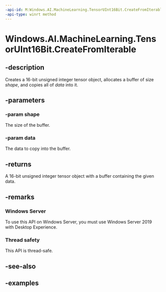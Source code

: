 ```yaml
---
-api-id: M:Windows.AI.MachineLearning.TensorUInt16Bit.CreateFromIterable(Windows.Foundation.Collections.IIterable{System.Int64},Windows.Foundation.Collections.IIterable{System.UInt16})
-api-type: winrt method
---
```


<!-- Method syntax.
public TensorUInt16Bit TensorUInt16Bit.CreateFromIterable(IIterable<Int64> shape, IIterable<UInt16> data)
-->

# Windows.AI.MachineLearning.TensorUInt16Bit.CreateFromIterable

## -description
Creates a 16-bit unsigned integer tensor object, allocates a buffer of size *shape*, and copies all of *data* into it.

## -parameters
### -param shape
The size of the buffer.

### -param data
The data to copy into the buffer.

## -returns
A 16-bit unsigned integer tensor object with a buffer containing the given data.

## -remarks

### Windows Server
To use this API on Windows Server, you must use Windows Server 2019 with Desktop Experience.

### Thread safety
This API is thread-safe.

## -see-also

## -examples

